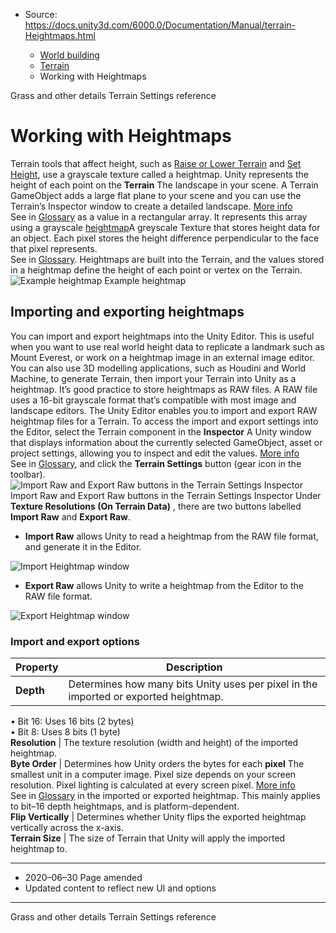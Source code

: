 * Source: https://docs.unity3d.com/6000.0/Documentation/Manual/terrain-Heightmaps.html

  * [World building](https://docs.unity3d.com/6000.0/Documentation/Manual/CreatingEnvironments.html)
  * [Terrain](https://docs.unity3d.com/6000.0/Documentation/Manual/script-Terrain.html)
  * Working with Heightmaps


[](https://docs.unity3d.com/6000.0/Documentation/Manual/terrain-Grass.html)
Grass and other details
[](https://docs.unity3d.com/6000.0/Documentation/Manual/terrain-OtherSettings.html)
Terrain Settings reference
# Working with Heightmaps
Terrain tools that affect height, such as [Raise or Lower Terrain](https://docs.unity3d.com/6000.0/Documentation/Manual/terrain-RaiseLowerTerrain.html) and [Set Height](https://docs.unity3d.com/6000.0/Documentation/Manual/terrain-SetHeight.html), use a grayscale texture called a heightmap. Unity represents the height of each point on the **Terrain** The landscape in your scene. A Terrain GameObject adds a large flat plane to your scene and you can use the Terrain’s Inspector window to create a detailed landscape. [More info](https://docs.unity3d.com/6000.0/Documentation/Manual/terrain-UsingTerrains.html)  
See in [Glossary](https://docs.unity3d.com/6000.0/Documentation/Manual/Glossary.html#Terrain) as a value in a rectangular array. It represents this array using a grayscale [heightmap](https://docs.unity3d.com/6000.0/Documentation/Manual/texture-types.html#TerrainHeightmaps)A greyscale Texture that stores height data for an object. Each pixel stores the height difference perpendicular to the face that pixel represents.  
See in [Glossary](https://docs.unity3d.com/6000.0/Documentation/Manual/Glossary.html#Heightmap). Heightmaps are built into the Terrain, and the values stored in a heightmap define the height of each point or vertex on the Terrain. 
![Example heightmap](https://docs.unity3d.com/6000.0/Documentation/uploads/Main/1.9-ExampleHeightmap.png) Example heightmap
## Importing and exporting heightmaps
You can import and export heightmaps into the Unity Editor. This is useful when you want to use real world height data to replicate a landmark such as Mount Everest, or work on a heightmap image in an external image editor. You can also use 3D modelling applications, such as Houdini and World Machine, to generate Terrain, then import your Terrain into Unity as a heightmap.
It’s good practice to store heightmaps as RAW files. A RAW file uses a 16-bit grayscale format that’s compatible with most image and landscape editors. The Unity Editor enables you to import and export RAW heightmap files for a Terrain.
To access the import and export settings into the Editor, select the Terrain component in the **Inspector** A Unity window that displays information about the currently selected GameObject, asset or project settings, allowing you to inspect and edit the values. [More info](https://docs.unity3d.com/6000.0/Documentation/Manual/UsingTheInspector.html)  
See in [Glossary](https://docs.unity3d.com/6000.0/Documentation/Manual/Glossary.html#Inspector), and click the **Terrain Settings** button (gear icon in the toolbar).
![Import Raw and Export Raw buttons in the Terrain Settings Inspector](https://docs.unity3d.com/6000.0/Documentation/uploads/Main/1.9-TerrainSettings_TextureResolutions.png) Import Raw and Export Raw buttons in the Terrain Settings Inspector
Under **Texture Resolutions (On Terrain Data)** , there are two buttons labelled **Import Raw** and **Export Raw**. 
  * **Import Raw** allows Unity to read a heightmap from the RAW file format, and generate it in the Editor.  
  
![Import Heightmap window](https://docs.unity3d.com/6000.0/Documentation/uploads/Main/1.9-ImportRaw.png)
  * **Export Raw** allows Unity to write a heightmap from the Editor to the RAW file format.  
  
![Export Heightmap window](https://docs.unity3d.com/6000.0/Documentation/uploads/Main/1.9-ExportRaw.png)


### Import and export options
**Property** | **Description**  
---|---  
**Depth** | Determines how many bits Unity uses per pixel in the imported or exported heightmap.  
• Bit 16: Uses 16 bits (2 bytes)  
• Bit 8: Uses 8 bits (1 byte)  
**Resolution** | The texture resolution (width and height) of the imported heightmap.  
**Byte Order** | Determines how Unity orders the bytes for each **pixel** The smallest unit in a computer image. Pixel size depends on your screen resolution. Pixel lighting is calculated at every screen pixel. [More info](https://docs.unity3d.com/6000.0/Documentation/Manual/ShadowPerformance.html)  
See in [Glossary](https://docs.unity3d.com/6000.0/Documentation/Manual/Glossary.html#pixel) in the imported or exported heightmap. This mainly applies to bit–16 depth heightmaps, and is platform-dependent.  
**Flip Vertically** | Determines whether Unity flips the exported heightmap vertically across the x-axis.  
**Terrain Size** | The size of Terrain that Unity will apply the imported heightmap to.  
* * *
  * 2020–06–30 Page amended 
  * Updated content to reflect new UI and options


* * *
[](https://docs.unity3d.com/6000.0/Documentation/Manual/terrain-Grass.html)
Grass and other details
[](https://docs.unity3d.com/6000.0/Documentation/Manual/terrain-OtherSettings.html)
Terrain Settings reference
